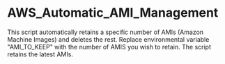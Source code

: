 # AWS_Automatic_AMI_Management
This script automatically retains a specific number of AMIs (Amazon Machine Images) and deletes the rest. Replace environmental variable "AMI_TO_KEEP" with the number of AMIS you wish to retain. The script retains the latest AMIs.
